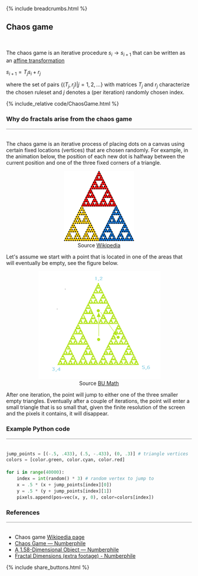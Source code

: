 {% include breadcrumbs.html %}

## Chaos game
<div class="header_line"><br/></div>

The chaos game is an iterative procedure $s_i\rightarrow s_{i+1}$ that can be written
as an [affine transformation](https://en.wikipedia.org/wiki/Affine_transformation)

$s_{i+1}=T_js_i+r_j$

where the set of pairs {$(T_j, r_j) | j=1,2,\dots$} with matrices $T_j$ and $r_j$
characterize the chosen ruleset and $j$ denotes a (per iteration) randomly chosen index.

{% include_relative code/ChaosGame.html %}

<p style="clear: both;"></p>

### Why do fractals arise from the chaos game
<div style="border-top: 1px solid #999999"><br/></div>

The chaos game is an iterative process of placing dots on a canvas
using certain fixed locations (vertices) that are chosen randomly. For example,
in the animation below,
the position of each new dot is halfway between the current position and one of the three
fixed corners of a triangle.

<figure style="float: center; text-align: center;">
  <a href="https://en.wikipedia.org/wiki/Chaos_game#/media/File:Sierpinski_Chaos.gif">
    <img alt="Sierpinksy chaos" src="images/Sierpinski_Chaos.gif" width="45%"/>
  </a>
  <figcaption>
    Source <a href="https://en.wikipedia.org/wiki/Chaos_game#/media/File:Sierpinski_Chaos.gif">Wikipedia</a>
  </figcaption>
</figure>

<p style="clear: both;"></p>

Let's assume we start with a point that is located in one of the areas that will eventually be empty, 
see the figure below.

<figure style="float: center; text-align: center;">
  <a href="https://math.bu.edu/DYSYS/chaos-game/node3.html">
    <img alt="Sierpinksy chaos" src="images/sierpinski.gif"/>
  </a>
  <figcaption>
    Source <a href="https://math.bu.edu/DYSYS/chaos-game/node3.html">BU Math</a>
  </figcaption>
</figure>

After one iteration, the point will jump to either one of the three smaller empty triangles. 
Eventually after a couple of iterations, the point will enter a small triangle that is so small that, 
given the finite resolution of the screen and the pixels it contains, it will disappear.

### Example Python code
<div style="border-top: 1px solid #999999"><br/></div>

```python
jump_points = [(-.5, .433), (.5, -.433), (0, .3)] # triangle vertices
colors = [color.green, color.cyan, color.red] 

for i in range(40000):
    index = int(random() * 3) # random vertex to jump to
    x = .5 * (x + jump_points[index][0])
    y = .5 * (y + jump_points[index][1])
    pixels.append(pos=vec(x, y, 0), color=colors[index])
```

### References
<div style="border-top: 1px solid #999999"><br/></div>

- Chaos game [Wikipedia page](https://en.wikipedia.org/wiki/Chaos_game)
- [Chaos Game &mdash; Numberphile](https://www.youtube.com/watch?v=kbKtFN71Lfs)
- [A 1.58-Dimensional Object &mdash; Numberphile](https://www.youtube.com/watch?v=FnRhnZbDprE)
- [Fractal Dimensions (extra footage) - Numberphile](https://www.youtube.com/watch?v=Yz06NW6DwsE)

<p style="clear: both;"></p>

{% include share_buttons.html %}